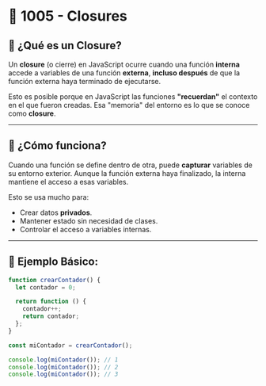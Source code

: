 # 🔐 1005 - Closures

## 📌 ¿Qué es un Closure?

Un **closure** (o cierre) en JavaScript ocurre cuando una función **interna** accede a variables de una función **externa**, **incluso después** de que la función externa haya terminado de ejecutarse.

Esto es posible porque en JavaScript las funciones **"recuerdan"** el contexto en el que fueron creadas. Esa "memoria" del entorno es lo que se conoce como **closure**.

---

## 🧠 ¿Cómo funciona?

Cuando una función se define dentro de otra, puede **capturar** variables de su entorno exterior. Aunque la función externa haya finalizado, la interna mantiene el acceso a esas variables.

Esto se usa mucho para:

- Crear datos **privados**.
- Mantener estado sin necesidad de clases.
- Controlar el acceso a variables internas.

---

## 📍 Ejemplo Básico:

```js
function crearContador() {
  let contador = 0;

  return function () {
    contador++;
    return contador;
  };
}

const miContador = crearContador();

console.log(miContador()); // 1
console.log(miContador()); // 2
console.log(miContador()); // 3